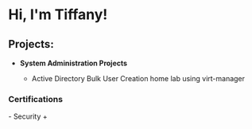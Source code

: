 <h1>Hi, I'm Tiffany! <br/></h1>

<h2> Projects:</h2>

- <b>System Administration Projects</b>

  - Active Directory Bulk User Creation home lab using virt-manager
    
<h3> Certifications </h3>  
  - Security +

[linkedin]: https://linkedin.com/in/ttoubeaux
<script src="https://tryhackme.com/badge/1893510"></script>
<!--
**joshmadakor1/joshmadakor1** is a ✨ _special_ ✨ repository because its `README.md` (this file) appears on your GitHub profile.

Here are some ideas to get you started:

- 🔭 I’m currently working on ...
- 🌱 I’m currently learning ...
- 👯 I’m looking to collaborate on ...
- 🤔 I’m looking for help with ...
- 💬 Ask me about ...
- 📫 How to reach me: ...
- 😄 Pronouns: ...
- ⚡ Fun fact: ...
-->
